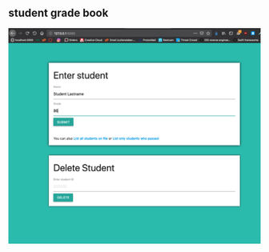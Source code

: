 ## student grade book

![](https://raw.githubusercontent.com/cullen-s/Flask-studentgradebook/master/screenshots/Screen%20Shot%202019-07-26%20at%2012.17.01%20PM.png)

